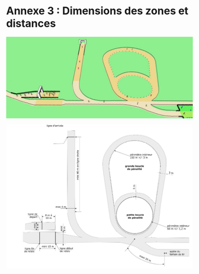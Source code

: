 # Annexe 3 : Dimensions des zones et distances

![](./assets/Reglements_Sportifs_Arbitrage_Fevrier_2022_Page_337_Image_0003.png)

![](./assets/Reglements_Sportifs_Arbitrage_Fevrier_2022_Page_337_Image_0004.png)
